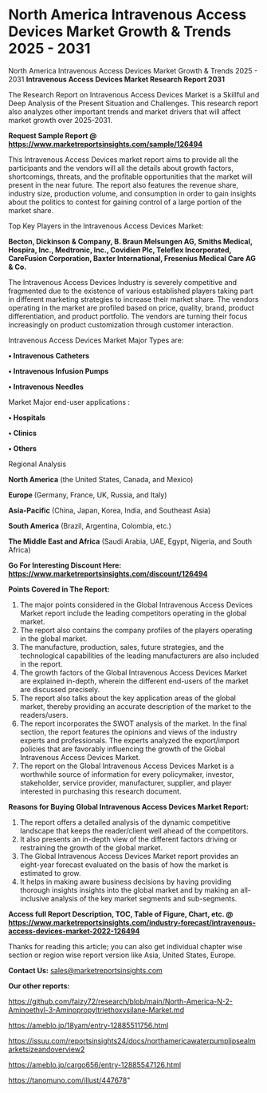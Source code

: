 # North America Intravenous Access Devices Market Growth & Trends 2025 - 2031
North America Intravenous Access Devices Market Growth & Trends 2025 - 2031
<strong>Intravenous Access Devices Market Research Report 2031</strong>

The Research Report on Intravenous Access Devices Market is a Skillful and Deep Analysis of the Present Situation and Challenges. This research report also analyzes other important trends and market drivers that will affect market growth over 2025-2031.

<strong>Request Sample Report @ <a href=https://www.marketreportsinsights.com/sample/126494>https://www.marketreportsinsights.com/sample/126494</a></strong>

This Intravenous Access Devices market report aims to provide all the participants and the vendors will all the details about growth factors, shortcomings, threats, and the profitable opportunities that the market will present in the near future. The report also features the revenue share, industry size, production volume, and consumption in order to gain insights about the politics to contest for gaining control of a large portion of the market share.

Top Key Players in the Intravenous Access Devices Market:

<strong>Becton, Dickinson & Company, B. Braun Melsungen AG, Smiths Medical, Hospira, Inc., Medtronic, Inc., Covidien Plc, Teleflex Incorporated, CareFusion Corporation, Baxter International, Fresenius Medical Care AG & Co.</strong>

The Intravenous Access Devices Industry is severely competitive and fragmented due to the existence of various established players taking part in different marketing strategies to increase their market share. The vendors operating in the market are profiled based on price, quality, brand, product differentiation, and product portfolio. The vendors are turning their focus increasingly on product customization through customer interaction.

Intravenous Access Devices Market Major Types are:

<strong>• Intravenous Catheters

• Intravenous Infusion Pumps

• Intravenous Needles</strong>

Market Major end-user applications :

<strong>• Hospitals

• Clinics

• Others</strong>

Regional Analysis

</u><strong><b>North America</b></strong> (the United States, Canada, and Mexico)

<strong><b>Europe </b></strong>(Germany, France, UK, Russia, and Italy)

<strong><b>Asia-Pacific</b></strong> (China, Japan, Korea, India, and Southeast Asia)

<strong><b>South America</b></strong> (Brazil, Argentina, Colombia, etc.)

<strong><b>The Middle East and Africa</b></strong> (Saudi Arabia, UAE, Egypt, Nigeria, and South Africa)

<strong>Go For Interesting Discount Here: <a href=https://www.marketreportsinsights.com/discount/126494>https://www.marketreportsinsights.com/discount/126494</a></strong>

<strong>Points Covered in The Report:</strong>
<ol>
  <li>The major points considered in the Global Intravenous Access Devices Market report include the leading competitors operating in the global market.</li>
  <li>The report also contains the company profiles of the players operating in the global market.</li>
  <li>The manufacture, production, sales, future strategies, and the technological capabilities of the leading manufacturers are also included in the report.</li>
  <li>The growth factors of the Global Intravenous Access Devices Market are explained in-depth, wherein the different end-users of the market are discussed precisely.</li>
  <li>The report also talks about the key application areas of the global market, thereby providing an accurate description of the market to the readers/users.</li>
  <li>The report incorporates the SWOT analysis of the market. In the final section, the report features the opinions and views of the industry experts and professionals. The experts analyzed the export/import policies that are favorably influencing the growth of the Global Intravenous Access Devices Market.</li>
  <li>The report on the Global Intravenous Access Devices Market is a worthwhile source of information for every policymaker, investor, stakeholder, service provider, manufacturer, supplier, and player interested in purchasing this research document.</li>
</ol>
<strong>Reasons for Buying Global Intravenous Access Devices Market Report:</strong>

<ol>
  <li>The report offers a detailed analysis of the dynamic competitive landscape that keeps the reader/client well ahead of the competitors.</li>
  <li>It also presents an in-depth view of the different factors driving or restraining the growth of the global market.</li>
  <li>The Global Intravenous Access Devices Market report provides an eight-year forecast evaluated on the basis of how the market is estimated to grow.</li>
  <li>It helps in making aware business decisions by having providing thorough insights insights into the global market and by making an all-inclusive analysis of the key market segments and sub-segments.</li>
</ol>
<strong>Access full Report Description, TOC, Table of Figure, Chart, etc. @ <a href=https://www.marketreportsinsights.com/industry-forecast/intravenous-access-devices-market-2022-126494>https://www.marketreportsinsights.com/industry-forecast/intravenous-access-devices-market-2022-126494</a></strong>


Thanks for reading this article; you can also get individual chapter wise section or region wise report version like Asia, United States, Europe.

<strong>Contact Us:</strong>
sales@marketreportsinsights.com

<strong>Our other reports:</strong>

<a href=https://github.com/faizy72/research/blob/main/North-America-N-2-Aminoethyl-3-Aminopropyltriethoxysilane-Market.md>https://github.com/faizy72/research/blob/main/North-America-N-2-Aminoethyl-3-Aminopropyltriethoxysilane-Market.md</a>

<a href=https://ameblo.jp/18yam/entry-12885511756.html>https://ameblo.jp/18yam/entry-12885511756.html</a>

<a href=https://issuu.com/reportsinsights24/docs/northamericawaterpumplipsealmarketsizeandoverview2>https://issuu.com/reportsinsights24/docs/northamericawaterpumplipsealmarketsizeandoverview2</a>

<a href=https://ameblo.jp/cargo656/entry-12885547126.html>https://ameblo.jp/cargo656/entry-12885547126.html</a>

<a href=https://tanomuno.com/illust/447678>https://tanomuno.com/illust/447678</a>"

